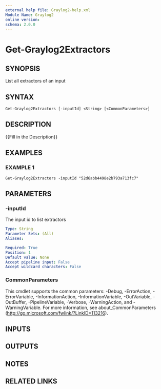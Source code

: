 ```yaml
---
external help file: Graylog2-help.xml
Module Name: Graylog2
online version:
schema: 2.0.0
---
```


# Get-Graylog2Extractors

## SYNOPSIS
List all extractors of an input

## SYNTAX

```
Get-Graylog2Extractors [-inputId] <String> [<CommonParameters>]
```

## DESCRIPTION
{{Fill in the Description}}

## EXAMPLES

### EXAMPLE 1
```
Get-Graylog2Extractors -inputId "52d6abb4498e2b793a713fc7"
```

## PARAMETERS

### -inputId
The input id to list extractors

```yaml
Type: String
Parameter Sets: (All)
Aliases:

Required: True
Position: 1
Default value: None
Accept pipeline input: False
Accept wildcard characters: False
```

### CommonParameters
This cmdlet supports the common parameters: -Debug, -ErrorAction, -ErrorVariable, -InformationAction, -InformationVariable, -OutVariable, -OutBuffer, -PipelineVariable, -Verbose, -WarningAction, and -WarningVariable.
For more information, see about_CommonParameters (http://go.microsoft.com/fwlink/?LinkID=113216).

## INPUTS

## OUTPUTS

## NOTES

## RELATED LINKS
